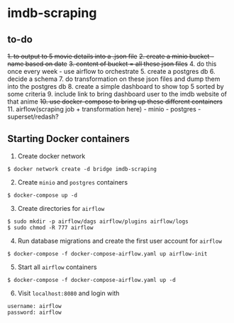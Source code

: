 # imdb-scraping

## to-do
~~1. to output to 5 movie details into a .json file~~
~~2. create a minio bucket - name based on date~~
~~3. content of bucket = all these json files~~
4. do this once every week - use airflow to orchestrate
5. create a postgres db
6. decide a schema 
7. do transformation on these json files and dump them into the postgres db
8. create a simple dashboard to show top 5 sorted by some criteria
9. include link to bring dashboard user to the imdb website of that anime
~~10. use docker-compose to bring up these different containers~~
11. airflow(scraping job + transformation here) - minio - postgres - superset/redash?

## Starting Docker containers
1. Create docker network
```
$ docker network create -d bridge imdb-scraping
```
2. Create `minio` and `postgres` containers
```
$ docker-compose up -d
```
3. Create directories for `airflow` 
```
$ sudo mkdir -p airflow/dags airflow/plugins airflow/logs
$ sudo chmod -R 777 airflow
```
4. Run database migrations and create the first user account for `airflow`
```
$ docker-compose -f docker-compose-airflow.yaml up airflow-init
```
5. Start all `airflow` containers
```
$ docker-compose -f docker-compose-airflow.yaml up -d
```
6. Visit `localhost:8080` and login with 
```
username: airflow
password: airflow
```
